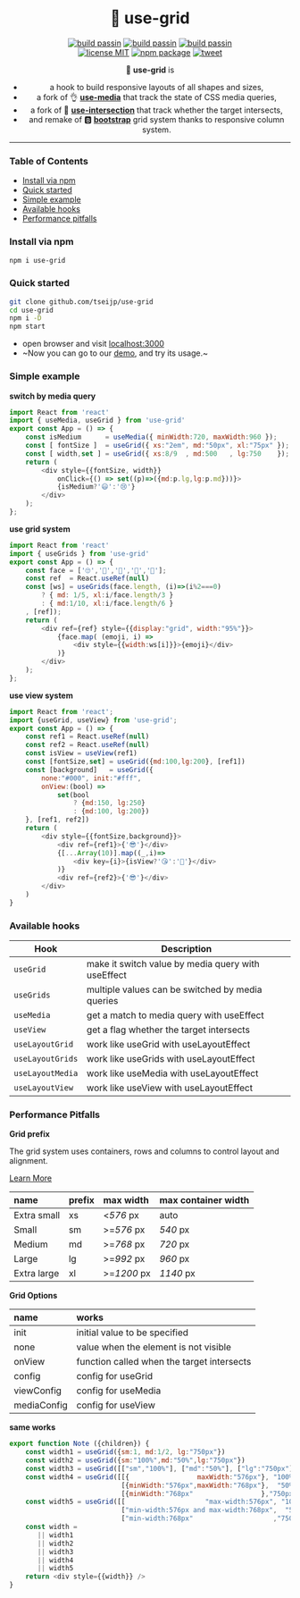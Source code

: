 
<h1 align="center">️🤏 use-grid</h1>

<p align="center">
<a href="https://github.com/tseijp/mdmd"><img alt="build passin"src="https://img.shields.io/badge/build-✔-green.svg"/></a>
<a href="https://github.com/tseijp/mdmd"><img alt="build passin"src="https://img.shields.io/badge/types-✔-yellow.svg"/></a>
<a href="https://github.com/tseijp/mdmd"><img alt="build passin"src="https://img.shields.io/badge/demos-✔-red.svg"/></a>
<br>
<a href="https://github.com/tseijp/use-grid"><img alt="license MIT" src="https://img.shields.io/badge/license-MIT-green.svg"/></a>
<a href="https://www.npmjs.com/package/use-grid"><img alt="npm package" src="https://img.shields.io/badge/npm_package-0.8.1-green.svg"/></a>
<a href="https://twitter.com/intent/tweet?url=https://tsei.jp/hook/use-grid/&text=🤏 use-grid is
a hook to build responsive layouts of all shapes and sizes." ><img alt="tweet" src="https://img.shields.io/twitter/url?style=social&url=https%3A%2F%2Ftwitter.com%2Ftseijp"/></a>
</p>

<p align="center"> 🤏 <strong>use-grid</strong> is</p>
<ul  align="center">
<li>a hook to build responsive layouts of all shapes and sizes, </li>
<li>a fork of 👌 <strong><a href="https://github.com/streamich/use-media">use-media</a></strong> that track the state of CSS media queries, </li>
<li>a fork of 👏 <strong><a href="https://github.com/cats-oss/use-intersection">use-intersection</a></strong> that track whether the target intersects, </li>
<li>and remake of 🅱 <strong><a href="https://getbootstrap.com/docs/4.2/layout/grid/">bootstrap</a></strong> grid system thanks to responsive column system.</li>
</ul>

<hr>

### Table of Contents
* [Install via npm](#install-via-npm)
* [Quick started](#quick-started)
* [Simple example](#simple-example)
* [Available hooks](#available-hooks)
* [Performance pitfalls](#performance-pitfalls)

### Install via npm
```bash
npm i use-grid
```

### Quick started
```bash
git clone github.com/tseijp/use-grid
cd use-grid
npm i -D
npm start
```
* open browser and visit [localhost:3000](http://localhost:3000/)
* ~Now you can go to our [demo](https://tsei.jp/hook/use-grid), and try its usage.~

### Simple example

__switch by media query__
```js
import React from 'react'
import { useMedia, useGrid } from 'use-grid'
export const App = () => {
    const isMedium      = useMedia({ minWidth:720, maxWidth:960 });
    const [ fontSize ]  = useGrid({ xs:"2em", md:"50px", xl:"75px" });
    const [ width,set ] = useGrid({ xs:8/9  , md:500   , lg:750    });
    return (
        <div style={{fontSize, width}}
            onClick={() => set((p)=>({md:p.lg,lg:p.md}))}>
            {isMedium?'😃':'😢'}
        </div>
    );
};
```

__use grid system__

```js
import React from 'react'
import { useGrids } from 'use-grid'
export const App = () => {
    const face = ['🙄','🤣','🧐','🤯','🤮'];
    const ref  = React.useRef(null)
    const [ws] = useGrids(face.length, (i)=>(i%2===0)
        ? { md: 1/5, xl:i/face.length/3 }
        : { md:1/10, xl:i/face.length/6 }
    , [ref]);
    return (
        <div ref={ref} style={{display:"grid", width:"95%"}}>
            {face.map( (emoji, i) =>
                <div style={{width:ws[i]}}>{emoji}</div>
            )}
        </div>
    );
};
```

__use view system__

```js
import React from 'react';
import {useGrid, useView} from 'use-grid';
export const App = () => {
    const ref1 = React.useRef(null)
    const ref2 = React.useRef(null)
    const isView = useView(ref1)
    const [fontSize,set] = useGrid({md:100,lg:200}, [ref1])
    const [background]   = useGrid({
        none:"#000", init:"#fff",
        onView:(bool) =>
            set(bool
                ? {md:150, lg:250}
                : {md:100, lg:200})
    }, [ref1, ref2])
    return (
        <div style={{fontSize,background}}>
            <div ref={ref1}>{'😎'}</div>
            {[...Array(10)].map((_,i)=>
                <div key={i}>{isView?'😘':'🤣'}</div>
            )}
            <div ref={ref2}>{'😎'}</div>
        </div>
    )
}
```

### Available hooks

| Hook              | Description                                             |  
| ----------------- | ------------------------------------------------------- |  
| `useGrid`         | make it switch value by media query with useEffect      |  
| `useGrids`        | multiple values can be switched by media queries |  
| `useMedia`        | get a match to media query with useEffect |  
| `useView`         | get a flag whether the target intersects |  
| `useLayoutGrid`   | work like useGrid  with useLayoutEffect |  
| `useLayoutGrids`  | work like useGrids with useLayoutEffect |  
| `useLayoutMedia`  | work like useMedia with useLayoutEffect |  
| `useLayoutView`   | work like useView  with useLayoutEffect |  

### Performance Pitfalls

__Grid prefix__

The grid system uses containers, rows and columns to control layout and alignment.

[Learn More](https://getbootstrap.com/docs/4.2/layout/grid/)

name|prefix|max width|max container width|  
:----------|:--|:----------|:--------|  
Extra small|xs |<_576_   px|auto     |  
Small      |sm |>=_576_  px|_540_ px |  
Medium     |md |>=_768_  px|_720_ px |  
Large      |lg |>=_992_  px|_960_ px |  
Extra large|xl |>=_1200_ px|_1140_ px|  

__Grid Options__

name        |works|  
:-----------|:----|  
init        |initial value to be specified|  
none        |value when the element is not visible|  
onView      |function called when the target intersects|
config      |config for useGrid
viewConfig  |config for useMedia
mediaConfig |config for useView

__same works__

```javascript
export function Note ({children}) {
    const width1 = useGrid({sm:1, md:1/2, lg:"750px"})
    const width2 = useGrid({sm:"100%",md:"50%",lg:"750px"})
    const width3 = useGrid([["sm","100%"], ["md":"50%"], ["lg":"750px"]])
    const width4 = useGrid([[{                 maxWidth:"576px"}, "100%"],
                            [{minWidth:"576px",maxWidth:"768px"},  "50%"],
                            [{minWidth:"768px"                 },"750px"]])
    const width5 = useGrid([[                    "max-width:576px", "100%"],
                            ["min-width:576px and max-width:768px",  "50%"],
                            ["min-width:768px"                    ,"750px"]])
    const width =
       || width1
       || width2
       || width3
       || width4
       || width5
    return <div style={{width}} />
}
```
